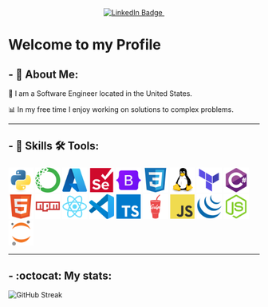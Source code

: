 <div id="badges" align="center">
  <a href="https://www.linkedin.com/in/dantesellers">
    <img src="https://img.shields.io/badge/LinkedIn-blue?style=for-the-badge&logo=linkedin&logoColor=white" alt="LinkedIn Badge"/>
    <img src="https://komarev.com/ghpvc/?username=dantesellers&style=flat-square&color=blue" alt="" height="28.5"/>
  </a>
</div>

# Welcome to my Profile


## - :blue_book: About Me:
🚀 I am a Software Engineer located in the United States. 

📊 In my free time I enjoy working on solutions to complex problems.

---

## - 🦾 Skills 🛠️ Tools:
### 
<div>
<img src="https://github.com/DanteSellers/images/blob/main/python.svg" width=50>  
<img src="https://github.com/devicons/devicon/blob/master/icons/anaconda/anaconda-original.svg" width=50>  
<img src="https://github.com/DanteSellers/images/blob/main/azure.svg" width=50> 
<img src="https://github.com/devicons/devicon/blob/master/icons/selenium/selenium-original.svg" width=50> 
<img src="https://github.com/devicons/devicon/blob/master/icons/bootstrap/bootstrap-original.svg" width=50> 
<img src="https://github.com/devicons/devicon/blob/master/icons/css3/css3-original.svg" width=50> 
<img src="https://github.com/DanteSellers/images/blob/main/linux.svg" width=50> 
<img src="https://github.com/DanteSellers/images/blob/main/terraform.svg" width=50>
<img src="https://github.com/devicons/devicon/blob/master/icons/csharp/csharp-original.svg" width=50>
<img src="https://github.com/devicons/devicon/blob/master/icons/html5/html5-original.svg" width=50>
<img src="https://github.com/devicons/devicon/blob/master/icons/npm/npm-original-wordmark.svg" width=50>
<img src="https://github.com/devicons/devicon/blob/master/icons/react/react-original.svg" width=50>
<img src="https://github.com/devicons/devicon/blob/master/icons/vscode/vscode-original.svg" width=50>
<img src="https://github.com/devicons/devicon/blob/master/icons/typescript/typescript-original.svg" width=50>
<img src="https://github.com/devicons/devicon/blob/master/icons/gulp/gulp-plain.svg" width=50>
<img src="https://github.com/devicons/devicon/blob/master/icons/javascript/javascript-original.svg" width=50>
<img src="https://github.com/devicons/devicon/blob/master/icons/jquery/jquery-original.svg" width=50>
<img src="https://github.com/devicons/devicon/blob/master/icons/nodejs/nodejs-original.svg" width=50>
<img src="https://github.com/devicons/devicon/blob/master/icons/jupyter/jupyter-original.svg" width=50>
</div>

---

## - :octocat: My stats:
![GitHub Streak](http://github-readme-streak-stats.herokuapp.com?user=dantesellers&theme=hacker)
